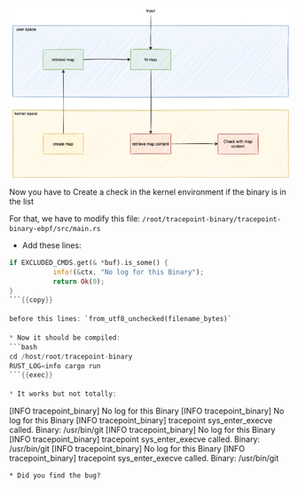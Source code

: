 ![work flow of map: input](../../img/map-workflow-5.png)

Now you have to Create a check in the kernel environment if the binary is in the list

For that, we have to modify this file: `/root/tracepoint-binary/tracepoint-binary-ebpf/src/main.rs`

* Add these lines:
```rust
if EXCLUDED_CMDS.get(& *buf).is_some() {
           info!(&ctx, "No log for this Binary");
           return Ok(0);
}
```{{copy}}

before this lines: `from_utf8_unchecked(filename_bytes)`

* Now it should be compiled:
```bash
cd /host/root/tracepoint-binary
RUST_LOG=info cargo run
```{{exec}}

* It works but not totally:
```
[INFO  tracepoint_binary] No log for this Binary
[INFO  tracepoint_binary] No log for this Binary
[INFO  tracepoint_binary] tracepoint sys_enter_execve called. Binary: /usr/bin/git
[INFO  tracepoint_binary] No log for this Binary
[INFO  tracepoint_binary] tracepoint sys_enter_execve called. Binary: /usr/bin/git
[INFO  tracepoint_binary] No log for this Binary
[INFO  tracepoint_binary] tracepoint sys_enter_execve called. Binary: /usr/bin/git
```
* Did you find the bug?
